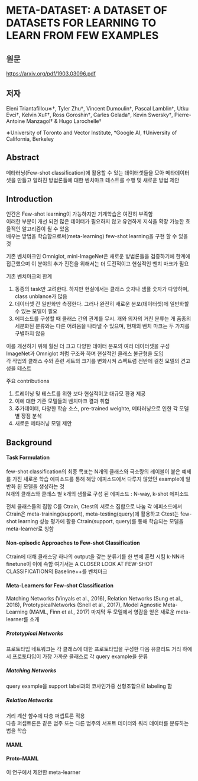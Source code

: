 # META-DATASET: A DATASET OF DATASETS FOR LEARNING TO LEARN FROM FEW EXAMPLES

## 원문
https://arxiv.org/pdf/1903.03096.pdf

## 저자
Eleni Triantafillou∗†, Tyler Zhu†, Vincent Dumoulin†, Pascal Lamblin†, Utku Evci†, Kelvin Xu‡†, Ross Goroshin†, Carles Gelada†, Kevin Swersky†, Pierre-Antoine Manzagol† & Hugo Larochelle†

∗University of Toronto and Vector Institute, †Google AI, ‡University of California, Berkeley

## Abstract
메타러닝(Few-shot classification)에 활용할 수 있는 데이터셋들을 모아 메타데이터셋을 만들고 알려진 방법론들에 대한 벤치마크 테스트를 수행 및 새로운 방법 제안


## Introduction

인간은 Few-shot learning이 가능하지만 기계학습은 여전히 부족함  
이러한 부분이 개선 되면 많은 데이터가 필요하지 않고 유연하게 지식을 확장 가능한 효율적인 알고리즘이 될 수 있음  
배우는 방법을 학습함으로써(meta-learning) few-shot learning을 구현 할 수 있을 것

기존 벤치마크인 Omniglot, mini-ImageNet은 새로운 방법론들을 검증하기에 한계에 접근했으며 이 분야의 추가 진전을 위해서는 더 도전적이고 현실적인 벤치 마크가 필요

기존 벤치마크의 한계
 1) 동종의 task만 고려한다. 하지만 현실에서는 클래스 숫자나 샘플 숫자가 다양하며, class unblance가 많음
 2) 데이터셋 간 일반화만 측정한다. 그러나 완전히 새로운 분포(데이터셋)에 일반화할 수 있는 모델이 필요
 3) 에피소드를 구성할 때 클래스 간의 관계를 무시. 개와 의자의 거친 분류는 개 품종의 세분화된 분류와는 다른 어려움을 나타낼 수 있으며, 현재의 벤치 마크는 두 가지를 구별하지 않음

이를 개선하기 위해 훨씬 더 크고 다양한 데이터 분포의 여러 데이터셋을 구성  
ImageNet과 Omniglot 처럼 구조화 하며 현실적인 클래스 불균형을 도입  
각 작업의 클래스 수와 훈련 세트의 크기를 변화시켜 스펙트럼 전반에 걸친 모델의 견고성을 테스트

주요 contributions
 1) 트레이닝 및 테스트를 위한 보다 현실적이고 대규모 환경 제공
 2) 이에 대한 기존 모델들의 벤치마크 결과 취합
 3) 추가데이터, 다양한 학습 소스, pre-trained weighte, 메타러닝으로 인한 각 모델 별 장점 분석
 4) 새로운 메타러닝 모델 제안

## Background
#### Task Formulation
few-shot classification의 최종 목표는 N개의 클래스와 극소량의 레이블이 붙은 예제를 가진 새로운 학습 에피소드를 통해 해당 에피소드에서 다루지 않았던 example에 일반화 된 모델을 생성하는 것  
N개의 클래스와 클래스 별 k개의 샘플로 구성 된 에피소드 : N-way, k-shot 에피소드  

전체 클래스들의 집합 C를 Ctrain, Ctest의 서로소 집합으로 나눔
각 에피소드에서 Ctrain은 meta-training(support), meta-testing(query)에 활용하고 Ctest는 few-shot learning 성능 평가에 활용
Ctrain(support, query)를 통해 학습되는 모델을 meta-learner로 칭함

#### Non-episodic Approaches to Few-shot Classification
Ctrain에 대해 클래스당 하나의 output을 갖는 분류기를 한 번에 훈련 시킴
k-NN과 finetune이 이에 속함
여기서는 A CLOSER LOOK AT FEW-SHOT CLASSIFICATION의 Baseline++를 벤치마크

#### Meta-Learners for Few-shot Classification
Matching Networks (Vinyals et al., 2016), Relation Networks (Sung et al., 2018), PrototypicalNetworks (Snell et al., 2017), Model Agnostic Meta-Learning (MAML, Finn et al., 2017)
마지막 두 모델에서 영감을 얻은 새로운 meta-learner를 소개

##### Prototypical Networks
프로토타입 네트워크는 각 클래스에 대한 프로토타입을 구성한 다음 유클리드 거리 하에서 프로토타입이 가장 가까운 클래스로 각 query example을 분류
##### Matching Networks
query example을 support label과의 코사인가중 선형조합으로 labeling 함
##### Relation Networks
거리 계산 함수에 다층 퍼셉트론 적용  
다층 퍼셉트론은 같은 범주 또는 다른 범주의 서포트 데이터와 쿼리 데이터를 분류하는 법을 학습
#### MAML

#### Proto-MAML
이 연구에서 제안한 meta-learner
